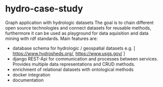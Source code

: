 # hydro-case-study
Graph application with hydrologic datasets
 The goal is to chain different open source technologies and connect datasets for reusable methods, furthermore it can be used as playground for data aquisition and data mining with rdf standards.
 Main features are:
 - database schema for hydrologic / geospatial datasets e.g. [ https://www.hydrosheds.org/, https://www.usgs.gov/ ]
 - django REST-Api for communication and processes between services. Provides multiple data representations and CRUD methods.
 - enrichment of relational datasets with ontological methods
 - docker integration
 - documentation

